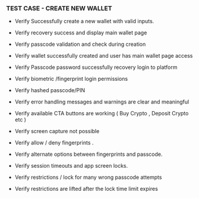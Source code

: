 
### TEST CASE - CREATE NEW WALLET

- Verify Successfully create a new wallet with valid inputs. 

- Verify recovery success and display main wallet page

- Verify  passcode validation and check during creation

- Verify wallet successfully created and user has main wallet page access

- Verify Passcode password  successfully recovery login to platform

- Verify biometric /fingerprint login permissions

- Verify hashed passcode/PIN

- Verify error handling messages and warnings are clear and meaningful

- Verify available CTA buttons are working ( Buy Crypto , Deposit Crypto etc )

- Verify screen capture not possible

- Verify allow / deny fingerprints .

- Verify alternate options between fingerprints and passcode.

- Verify session timeouts and app screen locks.

- Verify restrictions / lock for many wrong passcode attempts

- Verify restrictions are lifted after the lock time limit expires
